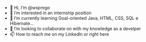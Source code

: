 - 👋 Hi, I’m @wsprego
- 👀 I’m interested in an internship position
- 🌱 I’m currently learning Goal-oriented Java, HTML, CSS, SQL e Hibernate...
- 💞️ I’m looking to collaborate on with my knowledge as a develper
- 📫 How to reach me on my Linkedln or right here
